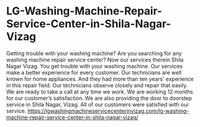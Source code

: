 # LG-Washing-Machine-Repair-Service-Center-in-Shila-Nagar-Vizag
 Getting trouble with your washing machine? Are you searching for any washing machine repair service center? Now our services therein Shila Nagar Vizag. You get trouble with your washing machine. Our services make a better experience for every customer. Our technicians are well known for home appliances. And they had more than ten years' experience in this repair field. Our technicians observe closely and repair that easily. We are ready to take a call at any time we work. We are working 12 months for our customer’s satisfaction. We are also providing the door to doorstep service in Shila Nagar, Vizag. All of our customers were satisfied with our service. https://lgwashingmachineservicecenterinvizag.com/lg-washing-machine-repair-service-center-in-shila-nagar-vizag/
